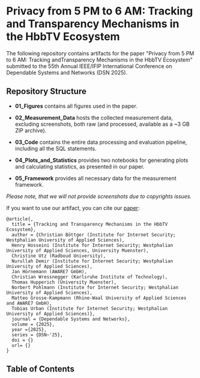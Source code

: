 # Privacy from 5 PM to 6 AM: Tracking and Transparency Mechanisms in the HbbTV Ecosystem
The following repository contains artifacts for the paper "Privacy from 5 PM to 6 AM: Tracking andTransparency Mechanisms in the HbbTV Ecosystem" submitted to the 55th Annual IEEE/IFIP International Conference on Dependable Systems and Networks (DSN 2025).

## Repository Structure

- **01_Figures**  contains all figures used in the paper.
  
- **02_Measurement_Data** hosts the collected measurement data, excluding  screenshots, both raw (and processed, available as a ~3 GB ZIP archive).
  
- **03_Code** contains the entire data processing and evaluation pipeline, including all the SQL statements. 
  
- **04_Plots_and_Statistics** provides two notebooks for generating plots and calculating statistics, as presented in our paper.

- **05_Framework** provides all necessary data for the measurement framework.

_Please note, that we will not provide screenshots due to copyrights issues._

If you want to use our artifact, you can cite our [paper]():

```
@article{,
  title = {Tracking and Transparency Mechanisms in the HbbTV Ecosystem},
  author = {Christian Böttger (Institute for Internet Security; Westphalian University of Applied Sciences),
  Henry Hosseini (Institute for Internet Security; Westphalian University of Applied Sciences, University Muenster),
  Christine Utz (Radboud University),
  Nurullah Demir (Institute for Internet Security; Westphalian University of Applied Sciences), 
  Jan Hörnemann (AWARE7 GmbH), 
  Christian Wressnegger (Karlsruhe Institute of Technology),
  Thomas Hupperich (University Muenster),
  Norbert Pohlmann (Institute for Internet Security; Westphalian University of Applied Sciences), 
  Matteo Grosse-Kampmann (Rhine-Waal University of Applied Sciences and AWARE7 GmbH), 
  Tobias Urban (Institute for Internet Security; Westphalian University of Applied Sciences)},
  journal = {Dependable Systems and Networks},
  volume = {2025}, 
  year ={2025},
  series = {DSN~'25}, 
  doi = {}
  url= {}
}
```

## Table of Contents
